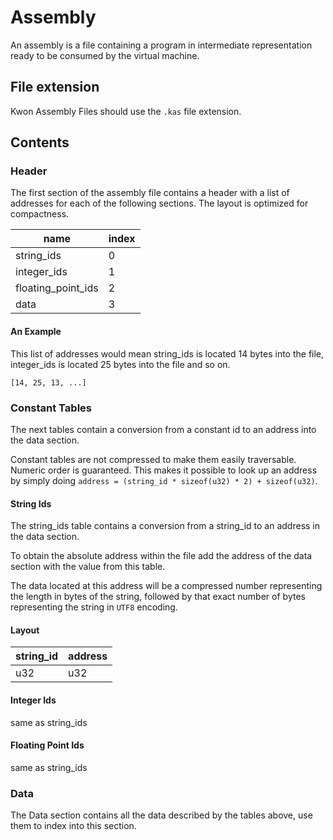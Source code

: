 # Assembly
An assembly is a file containing a program in intermediate representation ready to be consumed by the virtual machine.

## File extension
Kwon Assembly Files should use the `.kas` file extension.

## Contents

### Header
The first section of the assembly file contains a header with a list of addresses for each of the following sections. The layout is optimized for compactness.

|name|index|
|-|-|
|string_ids|0|
|integer_ids|1|
|floating_point_ids|2|
|data|3|

#### An Example
This list of addresses would mean string_ids is located 14 bytes into the file, integer_ids is located 25 bytes into the file and so on.
```
[14, 25, 13, ...]
```

### Constant Tables
The next tables contain a conversion from a constant id to an address into the data section.

Constant tables are not compressed to make them easily traversable. Numeric order is guaranteed. This makes it possible to look up an address by simply doing `address = (string_id * sizeof(u32) * 2) + sizeof(u32)`.

#### String Ids

The string_ids table contains a conversion from a string_id to an address in the data section.

To obtain the absolute address within the file add the address of the data section with the value from this table.

The data located at this address will be a compressed number representing the length in bytes of the string, followed by that exact number of bytes representing the string in `UTF8` encoding.

#### Layout

|string_id|address|
|-|-|
|u32|u32|

#### Integer Ids

same as string_ids

#### Floating Point Ids

same as string_ids

### Data

The Data section contains all the data described by the tables above, use them to index into this section.
